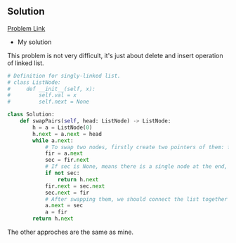 ## Solution

[Problem Link](https://leetcode.com/problems/swap-nodes-in-pairs/)

- My solution

This problem is not very difficult, it's just about delete and insert operation of linked list.

```python
# Definition for singly-linked list.
# class ListNode:
#     def __init__(self, x):
#         self.val = x
#         self.next = None

class Solution:
    def swapPairs(self, head: ListNode) -> ListNode:
        h = a = ListNode(0)
        h.next = a.next = head
        while a.next:
            # To swap two nodes, firstly create two pointers of them: fir and sec
            fir = a.next
            sec = fir.next
            # If sec is None, means there is a single node at the end, just return
            if not sec:
                return h.next
            fir.next = sec.next
            sec.next = fir
            # After swapping them, we should connect the list together again
            a.next = sec
            a = fir
        return h.next
```

The other approches are the same as mine.
